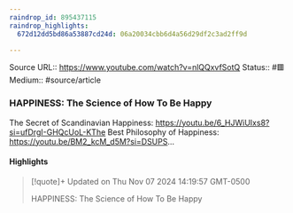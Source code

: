 ```yaml
---
raindrop_id: 895437115
raindrop_highlights:
  672d12dd5bd86a53887cd24d: 06a20034cbb6d4a56d29df2c3ad2ff9d

---
```


Source URL:: https://www.youtube.com/watch?v=nlQQxvfSotQ
Status:: #🟥
Medium:: #source/article


### HAPPINESS: The Science of How To Be Happy

The Secret of Scandinavian Happiness: https://youtu.be/6_HJWiUIxs8?si=ufDrgI-GHQcUoL-KThe Best Philosophy of Happiness: https://youtu.be/BM2_kcM_d5M?si=DSUPS...

#### Highlights

> [!quote]+ Updated on Thu Nov 07 2024 14:19:57 GMT-0500
>
> HAPPINESS: The Science of How To Be Happy
